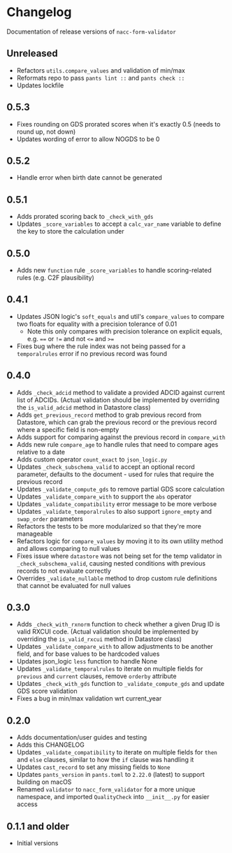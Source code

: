 # Changelog

Documentation of release versions of `nacc-form-validator`

## Unreleased

* Refactors `utils.compare_values` and validation of min/max
* Reformats repo to pass `pants lint ::` and `pants check ::`
* Updates lockfile

## 0.5.3

* Fixes rounding on GDS prorated scores when it's exactly 0.5 (needs to round up, not down)
* Updates wording of error to allow NOGDS to be 0

## 0.5.2

* Handle error when birth date cannot be generated

## 0.5.1

* Adds prorated scoring back to `_check_with_gds` 
* Updates `_score_variables` to accept a `calc_var_name` variable to define the key to store the calculation under

## 0.5.0

* Adds new `function` rule `_score_variables` to handle scoring-related rules (e.g. C2F plausibility)

## 0.4.1

* Updates JSON logic's `soft_equals` and util's `compare_values` to compare two floats for equality with a precision tolerance of 0.01
	* Note this only compares with precision tolerance on explicit equals, e.g. `==` or `!=` and not `<=` and `>=`
* Fixes bug where the rule index was not being passed for a `temporalrules` error if no previous record was found

## 0.4.0

* Adds `_check_adcid` method to validate a provided ADCID against current list of ADCIDs. (Actual validation should be implemented by overriding the `is_valid_adcid` method in Datastore class)
* Adds `get_previous_record` method to grab previous record from Datastore, which can grab the previous record or the previous record where a specific field is non-empty
* Adds support for comparing against the previous record in `compare_with`
* Adds new rule `compare_age` to handle rules that need to compare ages relative to a date
* Adds custom operator `count_exact` to `json_logic.py`
* Updates `_check_subschema_valid` to accept an optional record parameter, defaults to the document - used for rules that require the previous record
* Updates `_validate_compute_gds` to remove partial GDS score calculation
* Updates `_validate_compare_with` to support the `abs` operator
* Updates `_validate_compatibility` error message to be more verbose
* Updates `_validate_temporalrules` to also support `ignore_empty` and `swap_order` parameters
* Refactors the tests to be more modularized so that they're more manageable
* Refactors logic for `compare_values` by moving it to its own utility method and allows comparing to null values
* Fixes issue where `datastore` was not being set for the temp validator in `_check_subschema_valid`, causing nested conditions with previous records to not evaluate correctly
* Overrides `_validate_nullable` method to drop custom rule definitions that cannot be evaluated for null values

## 0.3.0

* Adds `_check_with_rxnorm` function to check whether a given Drug ID is valid RXCUI code. (Actual validation should be implemented by overriding the `is_valid_rxcui` method in Datastore class)
* Updates `_validate_compare_with` to allow adjustments to be another field, and for base values to be hardcoded values
* Updates json_logic `less` function to handle None
* Updates `_validate_temporalrules` to iterate on multiple fields for `previous` and `current` clauses, remove `orderby` attribute
* Updates `_check_with_gds` function to `_validate_compute_gds` and update GDS score validation
* Fixes a bug in min/max validation wrt current_year

## 0.2.0

* Adds documentation/user guides and testing
* Adds this CHANGELOG
* Updates `_validate_compatibility` to iterate on multiple fields for `then` and `else` clauses, similar to how the `if` clause was handling it
* Updates `cast_record` to set any missing fields to `None`
* Updates `pants_version` in `pants.toml` to `2.22.0` (latest) to support building on macOS
* Renamed `validator` to `nacc_form_validator` for a more unique namespace, and imported `QualityCheck` into `__init__.py` for easier access

## 0.1.1 and older

* Initial versions
